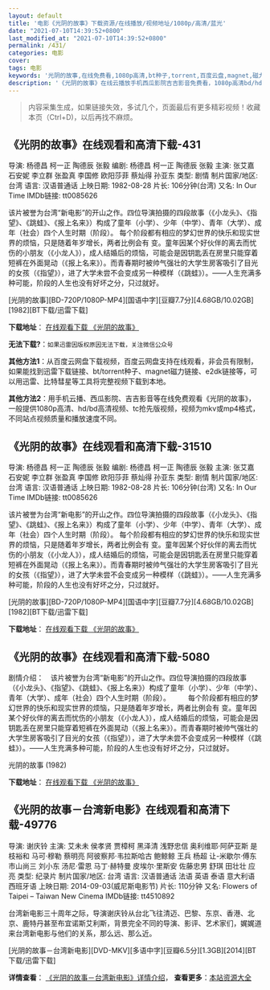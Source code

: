 ```yaml
---
layout: default
title: '电影《光阴的故事》下载资源/在线播放/视频地址/1080p/高清/蓝光'
date: "2021-07-10T14:39:52+0800"
last_modified_at: "2021-07-10T14:39:52+0800"
permalink: /431/
categories: 电影
cover:
tags: 电影
keywords: '光阴的故事,在线免费看,1080p高清,bt种子,torrent,百度云盘,magnet,磁力链,迅雷下载资源'
description: '《光阴的故事》在线云播放手机西瓜影院吉吉影音免费看，1080p高清bd/hd未删减完整版和tc抢先枪版，mkv/mp4格式，附带bt/torrent种子、magnet/磁力链、百度云盘、网盘资源迅雷下载链接'
---
```


>内容采集生成，如果链接失效，多试几个，页面最后有更多精彩视频！收藏本页（Ctrl+D)，以后再找不麻烦。


## 《光阴的故事》在线观看和高清下载-431

导演: 杨德昌 柯一正 陶德辰 张毅 编剧: 杨德昌 柯一正 陶德辰 张毅 主演: 张艾嘉 石安妮 李立群 张盈真 李国修 欧阳莎菲 蔡灿得 孙亚东 类型: 剧情 制片国家/地区: 台湾 语言: 汉语普通话 上映日期: 1982-08-28 片长: 106分钟(台湾) 又名: In Our Time IMDb链接: tt0085626

该片被誉为台湾“新电影”的开山之作。四位导演拍摄的四段故事（《小龙头》、《指望》、《跳蛙》、《报上名来》）构成了童年（小学）、少年（中学）、青年（大学）、成年（社会）四个人生时期（阶段）。 每个阶段都有相应的梦幻世界的快乐和现实世界的烦恼，只是随着年岁增长，两者比例会有 变。童年因某个好伙伴的离去而忧伤的小朋友（《小龙人》），成人结婚后的烦恼，可能会是因钥匙丢在房里只能穿着短裤在外面晃动（《报上名来》）。而青春期时被帅气强壮的大学生房客吸引了目光的女孩（《指望》），进了大学未尝不会变成另一种模样（《跳蛙》）。——人生充满多种可能，阶段的人生也没有好坏之分，只过就好。


[光阴的故事][BD-720P/1080P-MP4][国语中字][豆瓣7.7分][4.68GB/10.02GB][1982][BT下载/迅雷下载]

**下载地址**： [在线观看下载 《光阴的故事》](https://www.btdx8.com/torrent/gydgs_1982.html) 


**无法下载?**：`如果迅雷因版权原因无法下载，关注微信公众号 `

**其他方法1**：从百度云网盘下载视频，百度云网盘支持在线观看，非会员有限制，如果能找到迅雷下载链接、bt/torrent种子、magnet磁力链接、e2dk链接等，可以用迅雷、比特彗星等工具将完整视频下载到本地。

**其他方法2**：用手机云播、西瓜影院、吉吉影音等在线免费观看《光阴的故事》，一般提供1080p高清、hd/bd高清视频、tc抢先版视频，视频为mkv或mp4格式，不同站点视频质量和播放速度不同。


## 《光阴的故事》在线观看和高清下载-31510

导演: 杨德昌 柯一正 陶德辰 张毅 编剧: 杨德昌 柯一正 陶德辰 张毅 主演: 张艾嘉 石安妮 李立群 张盈真 李国修 欧阳莎菲 蔡灿得 孙亚东 类型: 剧情 制片国家/地区: 台湾 语言: 汉语普通话 上映日期: 1982-08-28 片长: 106分钟(台湾) 又名: In Our Time IMDb链接: tt0085626

该片被誉为台湾“新电影”的开山之作。四位导演拍摄的四段故事（《小龙头》、《指望》、《跳蛙》、《报上名来》）构成了童年（小学）、少年（中学）、青年（大学）、成年（社会）四个人生时期（阶段）。 每个阶段都有相应的梦幻世界的快乐和现实世界的烦恼，只是随着年岁增长，两者比例会有 变。童年因某个好伙伴的离去而忧伤的小朋友（《小龙人》），成人结婚后的烦恼，可能会是因钥匙丢在房里只能穿着短裤在外面晃动（《报上名来》）。而青春期时被帅气强壮的大学生房客吸引了目光的女孩（《指望》），进了大学未尝不会变成另一种模样（《跳蛙》）。——人生充满多种可能，阶段的人生也没有好坏之分，只过就好。


[光阴的故事][BD-720P/1080P-MP4][国语中字][豆瓣7.7分][4.68GB/10.02GB][1982][BT下载/迅雷下载]

**下载地址**： [在线观看下载 《光阴的故事》](https://www.btdx8.com/torrent/gydgs_1982.html) 


## 《光阴的故事》在线观看和高清下载-5080

剧情介绍：　该片被誉为台湾“新电影”的开山之作。四位导演拍摄的四段故事（《小龙头》、《指望》、《跳蛙》、《报上名来》）构成了童年（小学）、少年（中学）、青年（大学）、成年（社会）四个人生时期（阶段）。  　　每个阶段都有相应的梦幻世界的快乐和现实世界的烦恼，只是随着年岁增长，两者比例会有 变。童年因某个好伙伴的离去而忧伤的小朋友（《小龙人》），成人结婚后的烦恼，可能会是因钥匙丢在房里只能穿着短裤在外面晃动（《报上名来》）。而青春期时被帅气强壮的大学生房客吸引了目光的女孩（《指望》），进了大学未尝不会变成另一种模样（《跳蛙》）。——人生充满多种可能，阶段的人生也没有好坏之分，只过就好。


光阴的故事 (1982)

**下载地址**： [在线观看下载 《光阴的故事》](https://www.btbtdy.me/btdy/dy16721.html) 


## 《光阴的故事－台湾新电影》在线观看和高清下载-49776

导演: 谢庆铃 主演: 艾未未 侯孝贤 贾樟柯 黑泽清 浅野忠信 奥利维耶·阿萨亚斯 是枝裕和 马可·穆勒 蔡明亮 阿彼察邦·韦拉斯哈古 鲍鲸鲸 王兵 杨超 让-米歇尔·傅东 市山尚三 刘小东 汤尼·雷恩 马丁·赫特曼 皮埃尔·里斯安 佐藤忠男 舒琪 田壮壮 应亮 类型: 纪录片 制片国家/地区: 台湾 语言: 汉语普通话 法语 英语 泰语 意大利语 西班牙语 上映日期: 2014-09-03(威尼斯电影节) 片长: 110分钟 又名: Flowers of Taipei – Taiwan New Cinema IMDb链接: tt4510892

台湾新电影三十周年之际，导演谢庆铃从台北飞往清迈、巴黎、东京、香港、北京、鹿特丹甚至布宜诺斯艾利斯，背景完全不同的导演、影评、艺术家们，娓娓道来台湾新电影与他们的关系，那么远、那么近。


[光阴的故事－台湾新电影][DVD-MKV][多语中字][豆瓣6.5分][1.3GB][2014][BT下载/迅雷下载]

**详情查看**： [《光阴的故事－台湾新电影》详情介绍](/movie/49776/)， **查看更多**：[本站资源大全](/movie/t/all/)

